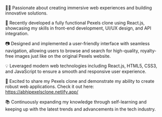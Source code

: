 
👨‍💻 Passionate about creating immersive web experiences and building innovative solutions.

🌟 Recently developed a fully functional Pexels clone using React.js, showcasing my skills in front-end development, UI/UX design, and API integration.

📷 Designed and implemented a user-friendly interface with seamless navigation, allowing users to browse and search for high-quality, royalty-free images just like on the original Pexels website.

💡 Leveraged modern web technologies including React.js, HTML5, CSS3, and JavaScript to ensure a smooth and responsive user experience.

🔗 Excited to share my Pexels clone and demonstrate my ability to create robust web applications. Check it out here: https://abhipexelsclone.netlify.app/

📚 Continuously expanding my knowledge through self-learning and keeping up with the latest trends and advancements in the tech industry.
